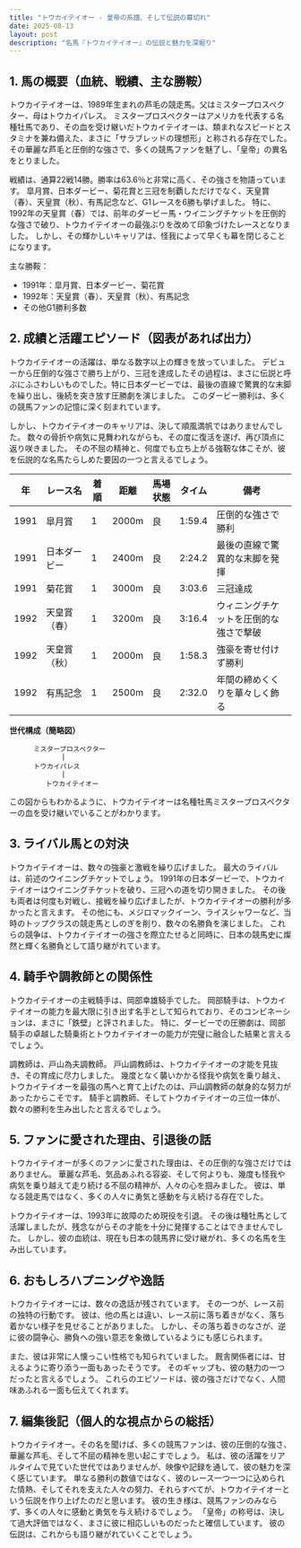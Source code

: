 ```yaml
---
title: "トウカイテイオー - 皇帝の系譜、そして伝説の幕切れ"
date: 2025-08-13
layout: post
description: "名馬『トウカイテイオー』の伝説と魅力を深堀り"
---
```


## 1. 馬の概要（血統、戦績、主な勝鞍）

トウカイテイオーは、1989年生まれの芦毛の競走馬。父はミスタープロスペクター、母はトウカイパレス。  ミスタープロスペクターはアメリカを代表する名種牡馬であり、その血を受け継いだトウカイテイオーは、類まれなスピードとスタミナを兼ね備えた、まさに「サラブレッドの理想形」と称される存在でした。  その華麗な芦毛と圧倒的な強さで、多くの競馬ファンを魅了し、「皇帝」の異名をとりました。

戦績は、通算22戦14勝。勝率は63.6％と非常に高く、その強さを物語っています。  皐月賞、日本ダービー、菊花賞と三冠を制覇しただけでなく、天皇賞（春）、天皇賞（秋）、有馬記念など、G1レースを6勝も挙げました。  特に、1992年の天皇賞（春）では、前年のダービー馬・ウイニングチケットを圧倒的な強さで破り、トウカイテイオーの最強ぶりを改めて印象づけたレースとなりました。  しかし、その輝かしいキャリアは、怪我によって早くも幕を閉じることになります。


主な勝鞍：

* 1991年：皐月賞、日本ダービー、菊花賞
* 1992年：天皇賞（春）、天皇賞（秋）、有馬記念
* その他G1勝利多数


## 2. 成績と活躍エピソード（図表があれば出力）

トウカイテイオーの活躍は、単なる数字以上の輝きを放っていました。  デビューから圧倒的な強さで勝ち上がり、三冠を達成したその過程は、まさに伝説と呼ぶにふさわしいものでした。特に日本ダービーでは、最後の直線で驚異的な末脚を繰り出し、後続を突き放す圧勝劇を演じました。  このダービー勝利は、多くの競馬ファンの記憶に深く刻まれています。

しかし、トウカイテイオーのキャリアは、決して順風満帆ではありませんでした。  数々の骨折や病気に見舞われながらも、その度に復活を遂げ、再び頂点に返り咲きました。  その不屈の精神と、何度でも立ち上がる強靭な体こそが、彼を伝説的な名馬たらしめた要因の一つと言えるでしょう。


| 年 | レース名             | 着順 | 距離 | 馬場状態 | タイム        | 備考                                   |
|---|----------------------|-----|-----|---------|-------------|----------------------------------------|
| 1991 | 皐月賞               | 1   | 2000m| 良       | 1:59.4      | 圧倒的な強さで勝利                       |
| 1991 | 日本ダービー           | 1   | 2400m| 良       | 2:24.2      | 最後の直線で驚異的な末脚を発揮          |
| 1991 | 菊花賞               | 1   | 3000m| 良       | 3:03.6      | 三冠達成                               |
| 1992 | 天皇賞（春）           | 1   | 3200m| 良       | 3:16.4      | ウィニングチケットを圧倒的な強さで撃破 |
| 1992 | 天皇賞（秋）           | 1   | 2000m| 良       | 1:58.3      | 強豪を寄せ付けず勝利                     |
| 1992 | 有馬記念             | 1   | 2500m| 良       | 2:32.0      | 年間の締めくくりを華々しく飾る           |


**世代構成（簡略図）**

```
      ミスタープロスペクター
             |
      トウカイパレス
             |
         トウカイテイオー
```

この図からもわかるように、トウカイテイオーは名種牡馬ミスタープロスペクターの血を受け継いでいることがわかります。


## 3. ライバル馬との対決

トウカイテイオーは、数々の強豪と激戦を繰り広げました。  最大のライバルは、前述のウイニングチケットでしょう。  1991年の日本ダービーで、トウカイテイオーはウイニングチケットを破り、三冠への道を切り開きました。  その後も両者は何度も対戦し、接戦を繰り広げましたが、トウカイテイオーの勝利が多かったと言えます。  その他にも、メジロマックイーン、ライスシャワーなど、当時のトップクラスの競走馬としのぎを削り、数々の名勝負を演じました。  これらの競争は、トウカイテイオーの強さを際立たせると同時に、日本の競馬史に燦然と輝く名勝負として語り継がれています。


## 4. 騎手や調教師との関係性

トウカイテイオーの主戦騎手は、岡部幸雄騎手でした。  岡部騎手は、トウカイテイオーの能力を最大限に引き出す名手として知られており、そのコンビネーションは、まさに「鉄壁」と評されました。  特に、ダービーでの圧勝劇は、岡部騎手の卓越した騎乗術とトウカイテイオーの能力が完璧に融合した結果と言えるでしょう。


調教師は、戸山為夫調教師。  戸山調教師は、トウカイテイオーの才能を見抜き、その育成に尽力しました。  幾度となく襲いかかる怪我や病気を乗り越え、トウカイテイオーを最強の馬へと育て上げたのは、戸山調教師の献身的な努力があったからこそです。  騎手と調教師、そしてトウカイテイオーの三位一体が、数々の勝利を生み出したと言えるでしょう。


## 5. ファンに愛された理由、引退後の話

トウカイテイオーが多くのファンに愛された理由は、その圧倒的な強さだけではありません。  華麗な芦毛、気品あふれる容姿、そして何よりも、幾度も怪我や病気を乗り越えて走り続ける不屈の精神が、人々の心を掴みました。  彼は、単なる競走馬ではなく、多くの人々に勇気と感動を与え続ける存在でした。

トウカイテイオーは、1993年に故障のため現役を引退。  その後は種牡馬として活躍しましたが、残念ながらその才能を十分に発揮することはできませんでした。  しかし、彼の血統は、現在も日本の競馬界に受け継がれ、多くの名馬を生み出しています。


## 6. おもしろハプニングや逸話

トウカイテイオーには、数々の逸話が残されています。  その一つが、レース前の独特の行動です。  彼は、他の馬とは違い、レース前に落ち着きがなく、落ち着かない様子を見せることがありました。  しかし、その落ち着きのなさが、逆に彼の闘争心、勝負への強い意志を象徴しているようにも感じられます。

また、彼は非常に人懐っこい性格でも知られていました。  厩舎関係者には、甘えるように寄り添う一面もあったそうです。  そのギャップも、彼の魅力の一つだったと言えるでしょう。  これらのエピソードは、彼の強さだけでなく、人間味あふれる一面も伝えてくれます。


## 7. 編集後記（個人的な視点からの総括）

トウカイテイオー。その名を聞けば、多くの競馬ファンは、彼の圧倒的な強さ、華麗な芦毛、そして不屈の精神を思い起こすでしょう。  私は、彼の活躍をリアルタイムで見ていた世代ではありませんが、映像や記録を通して、彼の魅力を深く感じています。  単なる勝利の数値ではなく、彼のレース一つ一つに込められた情熱、そしてそれを支えた人々の努力、それらすべてが、トウカイテイオーという伝説を作り上げたのだと思います。  彼の生き様は、競馬ファンのみならず、多くの人々に感動と勇気を与え続けるでしょう。  「皇帝」の称号は、決して過大評価ではなく、まさに彼に相応しいものだったと確信しています。  彼の伝説は、これからも語り継がれていくことでしょう。
